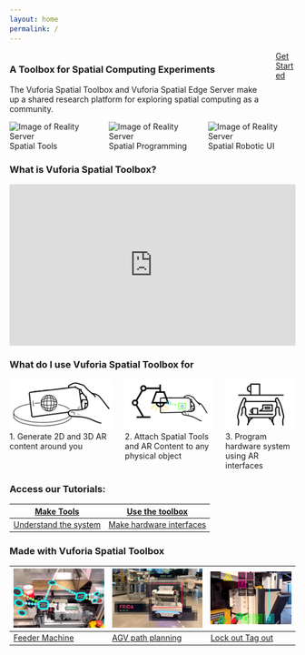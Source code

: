 ```yaml
---
layout: home
permalink: /
---
```


<div class="columns is-vcentered">
  <div class="column">
    <h3>A Toolbox for Spatial Computing Experiments</h3>
    <p>The Vuforia Spatial Toolbox and Vuforia Spatial Edge Server make up a shared research platform for exploring spatial computing as a community.</p>
  </div>
  <div class="column is-one-quarter">
    <a class="button is-$green is-pulled-right" href="/docs/use">
      Get Started
    </a>
  </div>
</div>

<div class="columns is-vcentered is-centered">
  <div class="column">
    <img src="resources/distance.gif" alt="Image of Reality Server"/>
    <div class="column">
        Spatial Tools
    </div>
  </div>
  <div class="column">
    <img src="resources/vst.gif" alt="Image of Reality Server"/>
    <div class="column">
        Spatial Programming
    </div>
  </div>
  <div class="column">
    <img src="resources/mir.gif" alt="Image of Reality Server"/>
    <div class="column">
        Spatial Robotic UI
    </div>
  </div>
</div>

<h3>What is Vuforia Spatial Toolbox?</h3>
<div class="container" style="position: relative; width: 100%; height: 0; padding-bottom: 56.25%;"><iframe src="https://www.youtube.com/embed/JLP2t7yymnQ?rel=0" frameborder="0" allow="autoplay;" allowfullscreen class="video" style="position: absolute;top: 0; left: 0; width: 100%; height: 100%;"><img src = "resources/toolboxVideoPlaceholder.jpg" border = "0"></iframe></div>

<h3>What do I use Vuforia Spatial Toolbox for</h3>

<div class="columns is-vcentered is-centered">
  <div class="column">
    <img src="resources/what1.jpg" alt="Image of Reality Server"/>
    <div class="column">
        1. Generate 2D and 3D AR content around you 
    </div>
  </div>
  <div class="column">
    <img src="resources/what3.jpg" alt="Image of Reality Server"/>
    <div class="column">
        2. Attach Spatial Tools and AR  Content to any physical object
    </div>
  </div>
  <div class="column">
    <img src="resources/what2.jpg" alt="Image of Reality Server"/>
    <div class="column">
        3. Program hardware system using AR interfaces
    </div>
  </div>
</div>

### Access our Tutorials:

| [Make Tools](https://github.com/ptcrealitylab/vuforia-spatial-toolbox-documentation/tree/master/make%20tools) | [Use the toolbox](https://github.com/ptcrealitylab/vuforia-spatial-toolbox-documentation/tree/master/use) |
| --------------- | ----------------- |
| [Understand the system](https://github.com/ptcrealitylab/vuforia-spatial-toolbox-documentation/tree/master/understandSystem) | [Make hardware interfaces](https://github.com/ptcrealitylab/vuforia-spatial-toolbox-documentation/tree/master/interfaceWithHardware) |


### Made with Vuforia Spatial Toolbox

| ![Image of Reality Server](resources/feeder.jpg) | ![Image of Reality Server](resources/frida.jpg)| ![Image of Reality Server](resources/loto.jpg)|
| ------| -----------| -----------|
| [Feeder Machine](https://www.ptc.com/en/about/reality-lab/portfolio/research/editing-reality)| [AGV path planning](https://www.ptc.com/en/about/reality-lab/portfolio/research/kinetic-ar)| [Lock out Tag out](https://www.ptc.com/en/about/reality-lab/portfolio/experiment/editing-ar-in-space) |
